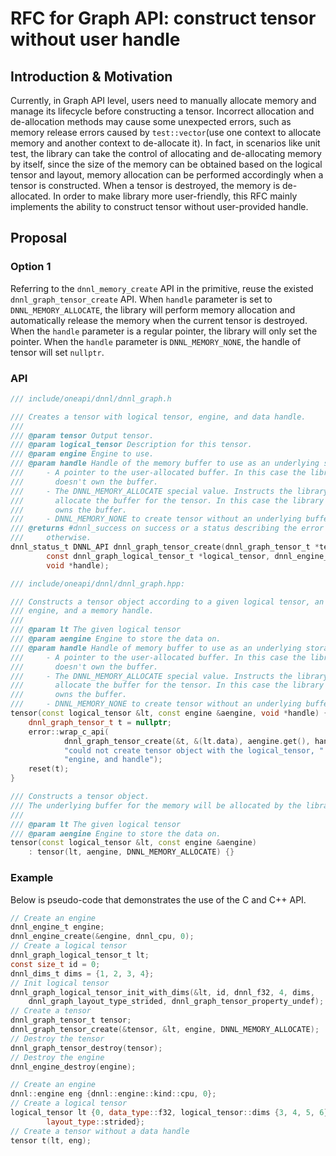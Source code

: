 # RFC for Graph API: construct tensor without user handle

## Introduction & Motivation

Currently, in Graph API level, users need to manually allocate memory and manage
its lifecycle before constructing a tensor. Incorrect allocation and de-allocation
methods may cause some unexpected errors, such as memory release errors caused
by `test::vector`(use one context to allocate memory and another context to de-allocate
it). In fact, in scenarios like unit test, the library can take the control of
allocating and de-allocating memory by itself, since the size of the memory can be
obtained based on the logical tensor and layout, memory allocation can be performed
accordingly when a tensor is constructed. When a tensor is destroyed, the memory is
de-allocated. In order to make library more user-friendly, this RFC mainly implements
the ability to construct tensor without user-provided handle.


## Proposal

### Option 1

Referring to the `dnnl_memory_create` API in the primitive, reuse the existed
`dnnl_graph_tensor_create` API. When `handle` parameter is set to `DNNL_MEMORY_ALLOCATE`,
the library will perform memory allocation and automatically release the memory
when the current tensor is destroyed. When the `handle` parameter is a regular pointer,
the library will only set the pointer. When the `handle` parameter is `DNNL_MEMORY_NONE`,
the handle of tensor will set `nullptr`.


### API

```c
/// include/oneapi/dnnl/dnnl_graph.h

/// Creates a tensor with logical tensor, engine, and data handle.
///
/// @param tensor Output tensor.
/// @param logical_tensor Description for this tensor.
/// @param engine Engine to use.
/// @param handle Handle of the memory buffer to use as an underlying storage.
///     - A pointer to the user-allocated buffer. In this case the library
///       doesn't own the buffer.
///     - The DNNL_MEMORY_ALLOCATE special value. Instructs the library to
///       allocate the buffer for the tensor. In this case the library
///       owns the buffer.
///     - DNNL_MEMORY_NONE to create tensor without an underlying buffer.
/// @returns #dnnl_success on success or a status describing the error
///     otherwise.
dnnl_status_t DNNL_API dnnl_graph_tensor_create(dnnl_graph_tensor_t *tensor,
        const dnnl_graph_logical_tensor_t *logical_tensor, dnnl_engine_t engine,
        void *handle);
```

```c++
/// include/oneapi/dnnl/dnnl_graph.hpp:

/// Constructs a tensor object according to a given logical tensor, an
/// engine, and a memory handle.
///
/// @param lt The given logical tensor
/// @param aengine Engine to store the data on.
/// @param handle Handle of memory buffer to use as an underlying storage.
///     - A pointer to the user-allocated buffer. In this case the library
///       doesn't own the buffer.
///     - The DNNL_MEMORY_ALLOCATE special value. Instructs the library to
///       allocate the buffer for the tensor. In this case the library
///       owns the buffer.
///     - DNNL_MEMORY_NONE to create tensor without an underlying buffer.
tensor(const logical_tensor &lt, const engine &aengine, void *handle) {
    dnnl_graph_tensor_t t = nullptr;
    error::wrap_c_api(
            dnnl_graph_tensor_create(&t, &(lt.data), aengine.get(), handle),
            "could not create tensor object with the logical_tensor, "
            "engine, and handle");
    reset(t);
}

/// Constructs a tensor object.
/// The underlying buffer for the memory will be allocated by the library.
///
/// @param lt The given logical tensor
/// @param aengine Engine to store the data on.
tensor(const logical_tensor &lt, const engine &aengine)
    : tensor(lt, aengine, DNNL_MEMORY_ALLOCATE) {}
```

### Example

Below is pseudo-code that demonstrates the use of the C and C++ API.
```c
// Create an engine
dnnl_engine_t engine;
dnnl_engine_create(&engine, dnnl_cpu, 0);
// Create a logical tensor
dnnl_graph_logical_tensor_t lt;
const size_t id = 0;
dnnl_dims_t dims = {1, 2, 3, 4};
// Init logical tensor
dnnl_graph_logical_tensor_init_with_dims(&lt, id, dnnl_f32, 4, dims, 
    dnnl_graph_layout_type_strided, dnnl_graph_tensor_property_undef);
// Create a tensor
dnnl_graph_tensor_t tensor;
dnnl_graph_tensor_create(&tensor, &lt, engine, DNNL_MEMORY_ALLOCATE);
// Destroy the tensor
dnnl_graph_tensor_destroy(tensor);
// Destroy the engine
dnnl_engine_destroy(engine);
```

```c++
// Create an engine
dnnl::engine eng {dnnl::engine::kind::cpu, 0};
// Create a logical tensor
logical_tensor lt {0, data_type::f32, logical_tensor::dims {3, 4, 5, 6},
        layout_type::strided};
// Create a tensor without a data handle
tensor t(lt, eng);
```
